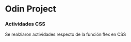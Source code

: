 <h1>Odin Project</h1>

<h3>Actividades CSS</h3>

<p>Se realziaron actividades respecto de la función flex en CSS</p>
